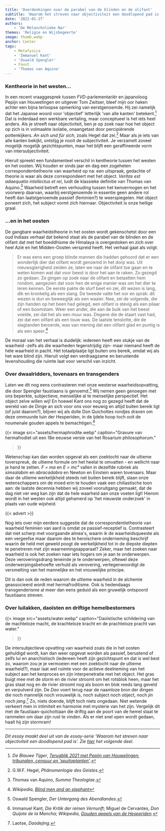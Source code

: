 ```yaml
---
title: 'Overdenkingen over de parabel van de blinden en de olifant'
subtitle: 'Waarom het streven naar objectiviteit een doodlopend pad is, deel 1'
date: '2022-01-27'
authors:
    - 'De Melancholieke Nar'
themes: 'Religie en Wijsbegeerte'
image: thumb.webp
anchor: Center
tags:
    - Metafysica
    - 'Immanuel Kant'
    - 'Oswald Spengler'
    - Faust
    - 'Thomas van Aquino'
---
```


### Kentheorie in het westen...

In een recent vraaggesprek tussen *FVD*-parlementariër en japanoloog Pepijn van Houwelingen en uitgever Tom Zwitser, bleef mijn oor haken achter een bijna terloopse opmerking van eerstgenoemde. Hij zei namelijk dat het Japanse woord voor 'objectief' letterlijk 'van alle kanten' betekent.[^1] Dat is inderdaad een werkbare vertaling, maar conceptueel is het iets heel anders. Als je streeft naar objectiviteit, ben je op zoek naar hoe het object op zich is in volmaakte isolatie, onaangetast door percipiërende pottenkijkers. _An sich und für sich_, zoals Hegel dat zei.[^2] Maar als je iets van alle kanten bekijkt, ontstijg je nooit de subjectiviteit. Je verzamelt zoveel mogelijk mogelijk gezichtspunten, maar het blijft een geraffineerde vorm van intersubjectiviteit.

Hieruit spreekt een fundamenteel verschil in kentheorie tussen het westen en het oosten. Wij houden er sinds jaar en dag een zogeheten correspondentietheorie van waarheid op na: een uitspraak, gedachte of theorie is waar als deze correspondeert met het object. _Veritas est adaequatio intellectus et rei_, luidt de klassieke definitie van Thomas van Aquino.[^3] Waarheid betreft een verhouding tussen het kenvermogen en het voorwerp daarvan, waarbij eerstgenoemde in essentie geen andere rol heeft dan laatstgenoemde passief (feminien?) te weerspiegelen. Het object poneert zich, het subject vormt zich hiernaar. Objectiviteit is onze heilige graal.


### ...en in het oosten

De gangbare waarheidstheorie in het oosten wordt gekenschetst door een oud Indiaas verhaal dat bekend staat als de parabel van de blinden en de olifant dat met het boeddhisme de Himalaya is overgestoken en zich over heel Azië en het Midden-Oosten verspreid heeft. Het verhaal gaat als volgt:

>Er was eens een groep blinde mannen die hadden gehoord dat er een wonderlijk dier dat olifant wordt genoemd in het dorp was. Uit nieuwsgierigheid zeiden ze, laten we naar de olifant toe gaan en te weten komen wat dat voor beest is door het aan te raken. Zo gezegd zo gedaan. Ze gingen op zoek naar de olifant en betastten hem rondom, aangezien dat voor hen de enige manier was om het dier te leren kennen. De eerste pakte de slurf beet en zei, dit wezen is lang, dik en kronkelig als een slang. De tweede vatte het oor en sprak: dit wezen is dun en beweeglijk als een waaier. Nee, zei de volgende, die zijn handen op het been had gelegd, een olifant is stevig als een pilaar of een boomstam. Weer een ander, die aan de buik van het beest voelde, zei dat het als een muur was. Degene die de staart vast had, zei dat een olifant als een touw was. De laatste tenslotte, die de slagtanden beroerde, was van mening dat een olifant glad en puntig is als een speer.[^4]

De moraal van het verhaal is duidelijk: iedereen heeft een stukje van de waarheid -zelfs als die waarheden tegenstrijdig zijn- maar niemand heeft de héle waarheid in pacht. Het totaalplaatje ligt buiten ons bereik, omdat wij als het ware blind zijn. Hieruit volgt een verdraagzame en berustende levenshouding die ruimte laat voor verschil van inzicht.


### Over dwaalridders, tovenaars en transgenders

Laten we dit nog eens contrasteren met onze westerse waarheidsopvatting, die door Spengler faustiaans is genoemd.[^5] Wij nemen geen genoegen met ons beperkte, subjectieve, menselijke al te menselijke perspectief. Het object zelve willen wij! En hoewel Kant ons nog zo gezegd heeft dat de wereld van de Dinge an sich voor ons voor eeuwig en altijd buiten bereik ligt (of juist daarom?), blijven wij als dolle Don Quichottes rondjes draven om deze ommuurde tuin der Hesperiden, in de ijdele hoop toch ooit de noumenale gouden appels te bemachtigen.[^6]

{{< image
	src="assets/hermaphrodite.webp"
	caption="Gravure van hermafrodiet uit een 18e eeuwse versie van het Rosarium philosophorum."
>}}

Wetenschap kan dan worden opgevat als een zoektocht naar de ultieme toverspreuk, de ultieme formule om het heelal te omvatten - en wellicht naar je hand te zetten. _F = ma_ en _E = mc²_ vallen in dezelfde rubriek als _simsalabim_ en _abracadabra_ en Newton en Einstein waren tovenaars. Maar daar de ultieme werkelijkheid steeds net buiten bereik blijft, slaan onze wetenschappers om de moed erin te houden vaak een chiliastische toon aan: de laatste decennia hebben wij zoveel vooruitgang gemaakt, dat de dag niet ver weg kan zijn dat de hele waarheid aan onze voeten ligt! Hierom wordt in het westen ook altijd gehamerd op 'het nieuwste onderzoek' in plaats van oude wijsheid.

{{< advert >}}

Nog iets over mijn eerdere suggestie dat de correspondentietheorie van waarheid feminien van aard is omdat ze passief-receptief is. Contrasteert dat niet scherp met voorgaande alinea's, waarin ik de waarheidsqueeste als een vergeefse maar daarom des te heroïschere onderneming beschrijf waarin de held met geweld poogt de werkelijkheid tot in de diepste diepten te penetreren met zijn waarnemingsapparaat? Zeker, maar het zoeken naar waarheid is ook het zoeken naar iets hogers om je aan te onderwerpen. Deze veroveringsdrang teneinde je te onderwerpen, oftewel deze onderwerpingsbehoefte verhuld als verovering, vertegenwoordigt de versmelting van het mannelijke en het vrouwelijke principe.

Dit is dan ook de reden waarom de ultieme waarheid in de alchemie geassocieerd wordt met hermafroditisme. Ook is hedendaags transgenderisme al meer dan eens geduid als een gruwelijk ontspoord faustiaans streven.


### Over luilakken, daoïsten en driftige hemelbestormers

{{< image
	src="assets/water.webp"
	caption="Daoïstische schildering van de machteloze macht, de krachteloze kracht en de prachteloze pracht van water."
>}}


De intersubjectieve opvatting van waarheid zoals die in het oosten gehuldigd wordt, kan dan weer opgevat worden als passief, berustend of zelfs lui en anarchistisch (iedereen heeft zijn gezichtspunt en dat is wel best zo, waarom zou je je vermoeien met een zoektocht naar de ultieme waarheid?), maar laat wel ruimte voor de actieve deelneming van het subject aan het kenproces en zijn interpenetratie met het object. Het gras buigt mee met de storm en de rivier stroomt om het rotsblok heen, maar het gras staat nog en de rivier stroomt nog als boom en blok reeds lang geveld en verpulverd zijn. De _Dao_ voert terug naar de naamloze bron der dingen die noch mannelijk noch vrouwelijk is, noch subject noch object, noch _jin_ noch _jang_.[^7] Zo, niets doende, blijft toch niets ongedaan. Niet wetende verkeert men in intimiteit en harmonie met mysterie van het zijn. Vergelijk dit met de faustiaan-quichottiaan die driftig aan de poort van de hemel staat te rammelen om daar zijn rust te vinden. Als er niet snel open wordt gedaan, haalt hij zijn stormram!

---

_Dit essay maakt deel uit van de essay-serie ‘Waarom het streven naar objectiviteit een doodlopend pad is’. Zie [hier](https://reactionair.nl/artikelen/een-lesje-grammatica-een-lesje-metafysica/) het volgende deel._


[^1]: _De Blauwe Tijger_, _[Terugblik 2021 met Pepijn van Houwelingen: tribunalen, censuur en 'spuitoptanten'](https://youtu.be/F8jNcl6HSmk)_.
[^2]: G.W.F. Hegel, _Phänomenlogie des Geistes_.
[^3]: Thomas van Aquino, _Summa Theologiae_.
[^4]: _Wikipedia_, _[Blind men and an elephant](https://en.wikipedia.org/wiki/Blind_men_and_an_elephant)_
[^5]: Oswald Spengler, _Der Untergang des Abendlandes_.
[^6]: Immanuel Kant, _Die Kritik der reinen Vernunft_; Miguel de Cervantes, _Don Quijote de la Mancha_; _Wikipedia_, _[Gouden appels van de Hesperiden](https://nl.wikipedia.org/wiki/Gouden_appels_van_de_Hesperiden)._
[^7]: Laotse, _Daodejing_.
